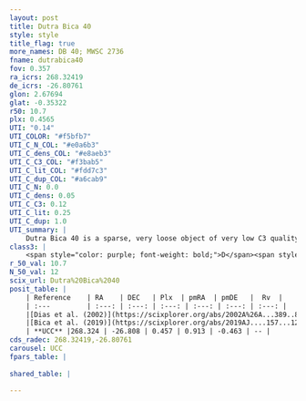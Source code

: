 ```yaml
---
layout: post
title: Dutra Bica 40
style: style
title_flag: true
more_names: DB 40; MWSC 2736
fname: dutrabica40
fov: 0.357
ra_icrs: 268.32419
de_icrs: -26.80761
glon: 2.67694
glat: -0.35322
r50: 10.7
plx: 0.4565
UTI: "0.14"
UTI_COLOR: "#f5bfb7"
UTI_C_N_COL: "#e0a6b3"
UTI_C_dens_COL: "#e8aeb3"
UTI_C_C3_COL: "#f3bab5"
UTI_C_lit_COL: "#fdd7c3"
UTI_C_dup_COL: "#a6cab9"
UTI_C_N: 0.0
UTI_C_dens: 0.05
UTI_C_C3: 0.12
UTI_C_lit: 0.25
UTI_C_dup: 1.0
UTI_summary: |
    Dutra Bica 40 is a sparse, very loose object of very low C3 quality. It is poorly studied in the literature, with no articles listed in the last 6 years.<br><br><span style="color: #99180f; font-weight: bold;">Warning: </span>contains less than 25 stars with <i>P>0.5</i> estimated.
class3: |
    <span style="color: purple; font-weight: bold;">D</span><span style="color: red; font-weight: bold;">C</span>
r_50_val: 10.7
N_50_val: 12
scix_url: Dutra%20Bica%2040
posit_table: |
    | Reference    | RA    | DEC   | Plx  | pmRA  | pmDE   |  Rv  |
    | :---         | :---: | :---: | :---: | :---: | :---: | :---: |
    |[Dias et al. (2002)](https://scixplorer.org/abs/2002A%26A...389..871D) | 268.317 | -26.782 | -- | -- | -- | -- |
    |[Bica et al. (2019)](https://scixplorer.org/abs/2019AJ....157...12B) | 268.312 | -26.787 | -- | -- | -- | -- |
    | **UCC** |268.324 | -26.808 | 0.457 | 0.913 | -0.463 | -- | 
cds_radec: 268.32419,-26.80761
carousel: UCC
fpars_table: |
    
shared_table: |
    
---
```

